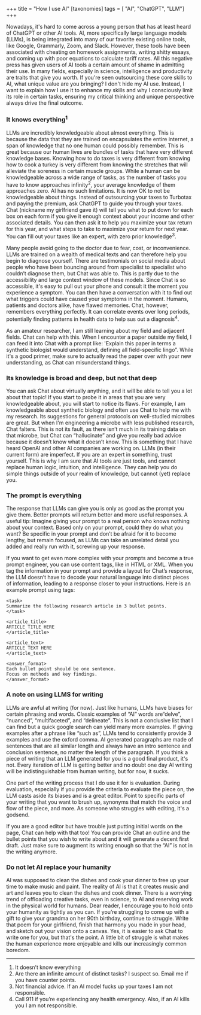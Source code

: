 +++
title = "How I use AI"
[taxonomies]
tags = [ "AI", "ChatGPT", "LLM"]
+++

Nowadays, it's hard to come across a young person that has at least heard of ChatGPT or other AI tools. AI, more specifically large language models (LLMs), is being integrated into many of our favorite existing online tools, like Google, Grammarly, Zoom, and Slack. However, these tools have been associated with cheating on homework assignments, writing shitty essays, and coming up with poor equations to calculate tariff rates. All this negative press has given users of AI tools a certain amount of shame in admitting their use. In many fields, especially in science, intelligence and productivity are traits that give you worth. If you're seen outsourcing these core skills to AI, what unique value are you bringing? I don't hide my AI use. Instead, I want to explain how I use it to enhance my skills and why I consciously limit its role in certain tasks, ensuring my critical thinking and unique perspective always drive the final outcome.

### It knows everything<sup>1</sup>

LLMs are incredibly knowledgeable about almost everything. This is because the data that they are trained on encapsulates the entire internet, a span of knowledge that no one human could possibly remember. This is great because our human lives are bundles of tasks that have very different knowledge bases. Knowing how to do taxes is very different from knowing how to cook a turkey is very different from knowing the stretches that will alleviate the soreness in certain muscle groups. While a human can be knowledgeable across a wide range of tasks, as the number of tasks you have to know approaches infinity<sup>2</sup>, your average knowledge of them approaches zero. AI has no such limitations. It is now OK to not be knowledgeable about things. Instead of outsourcing your taxes to Turbotax and paying the premium, ask ChatGPT to guide you through your taxes. Chat (nickname my girlfriend gave it) will tell you what to put down for each box on each form if you give it enough context about your income and other associated details. You can then ask it to help you maximize your tax return for this year, and what steps to take to maximize your return for next year. You can fill out your taxes like an expert, with zero prior knowledge<sup>3</sup>. 

Many people avoid going to the doctor due to fear, cost, or inconvenience. LLMs are trained on a wealth of medical texts and can therefore help you begin to diagnose yourself. There are testimonials on social media about people who have been bouncing around from specialist to specialist who couldn’t diagnose them, but Chat was able to. This is partly due to the accessibility and large context window of these models. Since Chat is so accessible, it's easy to pull out your phone and consult it the moment you experience a symptom. You can then have a conversation with it to find out what triggers could have caused your symptoms in the moment. Humans, patients and doctors alike, have flawed memories. Chat, however, remembers everything perfectly. It can correlate events over long periods, potentially finding patterns in health data to help sus out a diagnosis<sup>4</sup>. 

As an amateur researcher, I am still learning about my field and adjacent fields. Chat can help with this. When I encounter a paper outside my field, I can feed it into Chat with a prompt like: 'Explain this paper in terms a synthetic biologist would understand, defining all field-specific lingo”. While it's a good primer, make sure to actually read the paper over with your new understanding, as Chat can misunderstand things. 

### Its knowledge is broad and deep, but not that deep

You can ask Chat about virtually anything, and it will be able to tell you a lot about that topic! If you start to probe it in areas that you are very knowledgeable about, you will start to notice its flaws. For example, I am knowledgeable about synthetic biology and often use Chat to help me with my research. Its suggestions for general protocols on well-studied microbes are great. But when I'm engineering a microbe with less published research, Chat falters. This is not its fault, as there isn’t much in its training data on that microbe, but Chat can “hallucinate” and give you really bad advice because it doesn’t know what it doesn’t know. This is something that I have heard OpenAI and other AI companies are working on. LLMs (in their current form) are imperfect. If you are an expert in something, trust yourself. This is why I am sure that AI tools are just tools, and cannot replace human logic, intuition, and intelligence. They can help you do simple things outside of your realm of knowledge, but cannot (yet) replace you.

### The prompt is everything

The response that LLMs can give you is only as good as the prompt you give them. Better prompts will return better and more useful responses. A useful tip: Imagine giving your prompt to a real person who knows nothing about your context. Based only on your prompt, could they do what you want? Be specific in your prompt and don’t be afraid for it to become lengthy, but remain focused, as LLMs can take an unrelated detail you added and really run with it, screwing up your response. 
	
If you want to get even more complex with your prompts and become a true prompt engineer, you can use content tags, like in HTML or XML. When you tag the information in your prompt and provide a layout for Chat’s response, the LLM doesn’t have to decode your natural language into distinct pieces of information, leading to a response closer to your instructions. Here is an example prompt using tags:

```text 
<task>
Summarize the following research article in 3 bullet points.
</task>

<article_title>
ARTICLE TITLE HERE
</article_title>

<article_text>
ARTICLE TEXT HERE
</article_text>

<answer_format>
Each bullet point should be one sentence.
Focus on methods and key findings.
</answer_format>
```
### A note on using LLMS for writing

LLMs are awful at writing (for now). Just like humans, LLMs have biases for certain phrasing and words. Classic examples of “AI” words are“delve”, “nuanced”, “multifaceted”, and “delineate”. This is not a conclusive list that I can find but a quick google search can yield many more examples. If giving examples after a phrase like “such as”, LLMs tend to consistently provide 3 examples and use the oxford comma. AI generated paragraphs are made of sentences that are all similar length and always have an intro sentence and conclusion sentence, no matter the length of the paragraph. If you think a piece of writing that an LLM generated for you is a good final product, it's not. Every iteration of LLM is getting better and no doubt one day AI writing will be indistinguishable from human writing, but for now, it sucks. 

One part of the writing process that I do use it for is evaluation. During evaluation, especially if you provide the criteria to evaluate the piece on, the LLM casts aside its biases and is a great editor. Point to specific parts of your writing that you want to brush up, synonyms that match the voice and flow of the piece, and more. As someone who struggles with editing, it's a godsend. 

If you are a good editor but have trouble just putting initial words on the page, Chat can help with that too! You can provide Chat an outline and the bullet points that you wish to write about and it will generate a decent first draft. Just make sure to augment its writing enough so that the “AI” is not in the writing anymore.

### Do not let AI replace your humanity

AI was supposed to clean the dishes and cook your dinner to free up your time to make music and paint. The reality of AI is that it creates music and art and leaves you to clean the dishes and cook dinner. There is a worrying trend of offloading creative tasks, even in science, to AI and reserving work in the physical world for humans. Dear reader, I encourage you to hold onto your humanity as tightly as you can. If you’re struggling to come up with a gift to give your grandma on her 90th birthday, continue to struggle. Write that poem for your girlfriend, finish that harmony you made in your head, and sketch out your vision onto a canvas. Yes, it is easier to ask Chat to write one for you, but that's the point. A little bit of struggle is what makes the human experience more enjoyable and kills our increasingly common boredom.

---

1. It doesn’t know everything
2. Are there an infinite amount of distinct tasks? I suspect so. Email me if you have counter points. 
3. Not financial advice. If an AI model fucks up your taxes I am not responsible.
4. Call 911 if you’re experiencing any health emergency. Also, if an AI kills you I am not responsible.
